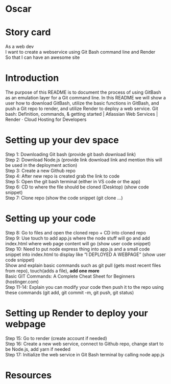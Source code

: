 # Oscar
# Story card  
As a web dev <br>
I want to create a webservice using Git Bash command line and Render <br>
So that I can have an awesome site <br>
# Introduction
The purpose of this README is to document the process of using GitBash as an emulation layer for a Git command line. In this README we will show a user how to download GitBash, utilize the basic functions in GitBash, and push a Git repo to render, and utilize Render to deploy a web service. 
Git bash: Definition, commands, & getting started | Atlassian
Web Services | Render · Cloud Hosting for Developers
# Setting up your dev space
Step 1: Downloading Git bash (provide git bash download link) <br>
Step 2: Download Node.js (provide link download link and mention this will be used in the deployment action) <br>
Step 3: Create a new Github repo <br>
Step 4:  After new repo is created grab the link to code <br>
Step 5: Open the git bash terminal (either in VS code or the app)<br>
Step 6: CD to where the file should be cloned (Desktop) (show code snippet)<br>
Step 7: Clone repo (show the code snippet (git clone …)<br>
# Setting up your code
Step 8: Go to files and open the cloned repo + CD into cloned repo <br>
Step 9: Use touch to add app.js where the node stuff will go and add index.html where web page content will go (show user code snippet)<br>
Step 10: Need to put node express thing into app.js and a small code snippet into index.html to display like “I DEPLOYED A WEBPAGE” (show user code snippet)<br>
Show and explain basic commands such as git pull (gets most recent files from repo), touch(adds a file), **add one more**<br>
Basic GIT Commands: A Complete Cheat Sheet for Beginners (hostinger.com)<br>
Step 11-14: Explain you can modify your code then push it to the repo using these commands (git add, git commit -m, git push, git status)<br>
# Setting up Render to deploy your webpage
Step 15: Go to render (create account if needed)<br>
Step 16: Create a new web service, connect to Github repo, change start to be Node.js, add yarn if needed<br>
Step 17: Initialize the web service in Git Bash terminal by calling node app.js <br>
# Resources

